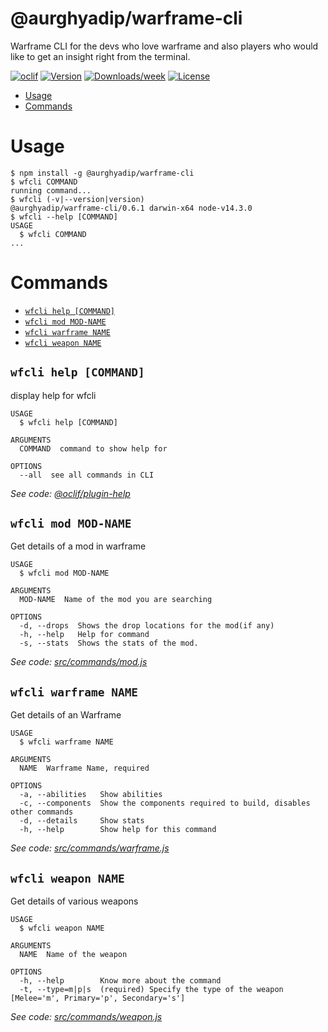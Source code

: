 @aurghyadip/warframe-cli
========================

Warframe CLI for the devs who love warframe and also players who would like to get an insight right from the terminal.

[![oclif](https://img.shields.io/badge/cli-oclif-brightgreen.svg)](https://oclif.io)
[![Version](https://img.shields.io/npm/v/@aurghyadip/warframe-cli.svg)](https://npmjs.org/package/@aurghyadip/warframe-cli)
[![Downloads/week](https://img.shields.io/npm/dw/@aurghyadip/warframe-cli.svg)](https://npmjs.org/package/@aurghyadip/warframe-cli)
[![License](https://img.shields.io/npm/l/@aurghyadip/warframe-cli.svg)](https://github.com/aurghya-0/warframe-cli/blob/master/package.json)

<!-- toc -->
* [Usage](#usage)
* [Commands](#commands)
<!-- tocstop -->
# Usage
<!-- usage -->
```sh-session
$ npm install -g @aurghyadip/warframe-cli
$ wfcli COMMAND
running command...
$ wfcli (-v|--version|version)
@aurghyadip/warframe-cli/0.6.1 darwin-x64 node-v14.3.0
$ wfcli --help [COMMAND]
USAGE
  $ wfcli COMMAND
...
```
<!-- usagestop -->
# Commands
<!-- commands -->
* [`wfcli help [COMMAND]`](#wfcli-help-command)
* [`wfcli mod MOD-NAME`](#wfcli-mod-mod-name)
* [`wfcli warframe NAME`](#wfcli-warframe-name)
* [`wfcli weapon NAME`](#wfcli-weapon-name)

## `wfcli help [COMMAND]`

display help for wfcli

```
USAGE
  $ wfcli help [COMMAND]

ARGUMENTS
  COMMAND  command to show help for

OPTIONS
  --all  see all commands in CLI
```

_See code: [@oclif/plugin-help](https://github.com/oclif/plugin-help/blob/v3.0.1/src/commands/help.ts)_

## `wfcli mod MOD-NAME`

Get details of a mod in warframe

```
USAGE
  $ wfcli mod MOD-NAME

ARGUMENTS
  MOD-NAME  Name of the mod you are searching

OPTIONS
  -d, --drops  Shows the drop locations for the mod(if any)
  -h, --help   Help for command
  -s, --stats  Shows the stats of the mod.
```

_See code: [src/commands/mod.js](https://github.com/aurghya-0/warframe-cli/blob/v0.6.1/src/commands/mod.js)_

## `wfcli warframe NAME`

Get details of an Warframe

```
USAGE
  $ wfcli warframe NAME

ARGUMENTS
  NAME  Warframe Name, required

OPTIONS
  -a, --abilities   Show abilities
  -c, --components  Show the components required to build, disables other commands
  -d, --details     Show stats
  -h, --help        Show help for this command
```

_See code: [src/commands/warframe.js](https://github.com/aurghya-0/warframe-cli/blob/v0.6.1/src/commands/warframe.js)_

## `wfcli weapon NAME`

Get details of various weapons

```
USAGE
  $ wfcli weapon NAME

ARGUMENTS
  NAME  Name of the weapon

OPTIONS
  -h, --help        Know more about the command
  -t, --type=m|p|s  (required) Specify the type of the weapon [Melee='m', Primary='p', Secondary='s']
```

_See code: [src/commands/weapon.js](https://github.com/aurghya-0/warframe-cli/blob/v0.6.1/src/commands/weapon.js)_
<!-- commandsstop -->
